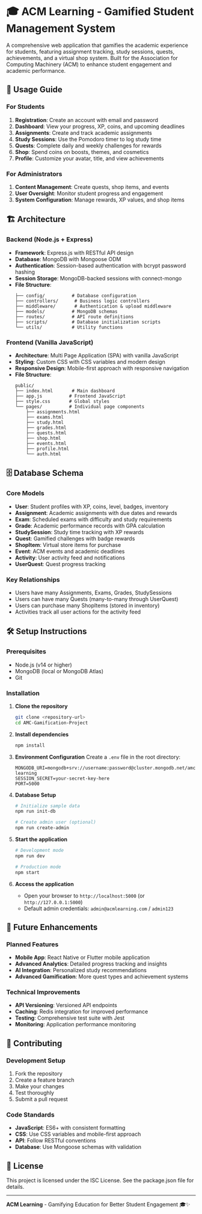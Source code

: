 # 🎓 ACM Learning - Gamified Student Management System

A comprehensive web application that gamifies the academic experience for students, featuring assignment tracking, study sessions, quests, achievements, and a virtual shop system. Built for the Association for Computing Machinery (ACM) to enhance student engagement and academic performance.

## 📱 Usage Guide

### For Students
1. **Registration**: Create an account with email and password
2. **Dashboard**: View your progress, XP, coins, and upcoming deadlines
3. **Assignments**: Create and track academic assignments
4. **Study Sessions**: Use the Pomodoro timer to log study time
5. **Quests**: Complete daily and weekly challenges for rewards
6. **Shop**: Spend coins on boosts, themes, and cosmetics
7. **Profile**: Customize your avatar, title, and view achievements

### For Administrators
1. **Content Management**: Create quests, shop items, and events
2. **User Oversight**: Monitor student progress and engagement
3. **System Configuration**: Manage rewards, XP values, and shop items

## 🏗️ Architecture

### Backend (Node.js + Express)
- **Framework**: Express.js with RESTful API design
- **Database**: MongoDB with Mongoose ODM
- **Authentication**: Session-based authentication with bcrypt password hashing
- **Session Storage**: MongoDB-backed sessions with connect-mongo
- **File Structure**:
  ```
  ├── config/          # Database configuration
  ├── controllers/      # Business logic controllers
  ├── middleware/       # Authentication & upload middleware
  ├── models/          # MongoDB schemas
  ├── routes/          # API route definitions
  ├── scripts/         # Database initialization scripts
  └── utils/           # Utility functions
  ```

### Frontend (Vanilla JavaScript)
- **Architecture**: Multi Page Application (SPA) with vanilla JavaScript
- **Styling**: Custom CSS with CSS variables and modern design
- **Responsive Design**: Mobile-first approach with responsive navigation
- **File Structure**:
  ```
  public/
  ├── index.html       # Main dashboard
  ├── app.js          # Frontend JavaScript
  ├── style.css       # Global styles
  └── pages/          # Individual page components
      ├── assignments.html
      ├── exams.html
      ├── study.html
      ├── grades.html
      ├── quests.html
      ├── shop.html
      ├── events.html
      ├── profile.html
      └── auth.html
  ```

## 🗄️ Database Schema

### Core Models
- **User**: Student profiles with XP, coins, level, badges, inventory
- **Assignment**: Academic assignments with due dates and rewards
- **Exam**: Scheduled exams with difficulty and study requirements
- **Grade**: Academic performance records with GPA calculation
- **StudySession**: Study time tracking with XP rewards
- **Quest**: Gamified challenges with badge rewards
- **ShopItem**: Virtual store items for purchase
- **Event**: ACM events and academic deadlines
- **Activity**: User activity feed and notifications
- **UserQuest**: Quest progress tracking

### Key Relationships
- Users have many Assignments, Exams, Grades, StudySessions
- Users can have many Quests (many-to-many through UserQuest)
- Users can purchase many ShopItems (stored in inventory)
- Activities track all user actions for the activity feed

## 🛠️ Setup Instructions

### Prerequisites
- Node.js (v14 or higher)
- MongoDB (local or MongoDB Atlas)
- Git

### Installation

1. **Clone the repository**
   ```bash
   git clone <repository-url>
   cd AMC-Gamification-Project
   ```

2. **Install dependencies**
   ```bash
   npm install
   ```

3. **Environment Configuration**
   Create a `.env` file in the root directory:
   ```env
   MONGODB_URI=mongodb+srv://username:password@cluster.mongodb.net/amc-learning
   SESSION_SECRET=your-secret-key-here
   PORT=5000
   ```

4. **Database Setup**
   ```bash
   # Initialize sample data
   npm run init-db
   
   # Create admin user (optional)
   npm run create-admin
   ```

5. **Start the application**
   ```bash
   # Development mode
   npm run dev
   
   # Production mode
   npm start
   ```

6. **Access the application**
   - Open your browser to `http://localhost:5000` (or `http://127.0.0.1:5000`)
   - Default admin credentials: `admin@acmlearning.com` / `admin123`

## 🔮 Future Enhancements

### Planned Features
- **Mobile App**: React Native or Flutter mobile application
- **Advanced Analytics**: Detailed progress tracking and insights
- **AI Integration**: Personalized study recommendations
- **Advanced Gamification**: More quest types and achievement systems

### Technical Improvements
- **API Versioning**: Versioned API endpoints
- **Caching**: Redis integration for improved performance
- **Testing**: Comprehensive test suite with Jest
- **Monitoring**: Application performance monitoring

## 🤝 Contributing

### Development Setup
1. Fork the repository
2. Create a feature branch
3. Make your changes
4. Test thoroughly
5. Submit a pull request

### Code Standards
- **JavaScript**: ES6+ with consistent formatting
- **CSS**: Use CSS variables and mobile-first approach
- **API**: Follow RESTful conventions
- **Database**: Use Mongoose schemas with validation

## 📄 License

This project is licensed under the ISC License. See the package.json file for details.

---

**ACM Learning** - Gamifying Education for Better Student Engagement 🎓✨
